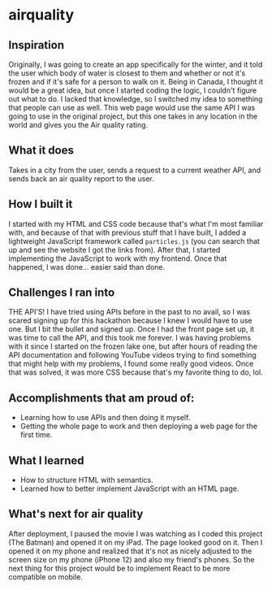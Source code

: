 # airquality
## Inspiration
Originally, I was going to create an app specifically for the winter, and it told the user which body of water is closest to them and whether or not it's frozen and if it's safe for a person to walk on it. Being in Canada, I thought it would be a great idea, but once I started coding the logic, I couldn't figure out what to do. I lacked that knowledge, so I switched my idea to something that people can use as well. This web page would use the same API I was going to use in the original project, but this one takes in any location in the world and gives you the Air quality rating.

## What it does
Takes in a city from the user, sends a request to a current weather API, and sends back an air quality report to the user.

## How I built it
I started with my HTML and CSS code because that's what I'm most familiar with, and because of that with previous stuff that I have built, I added a lightweight JavaScript framework called `particles.js` (you can search that up and see the website I got the links from). After that, I started implementing the JavaScript to work with my frontend. Once that happened, I was done... easier said than done.

## Challenges I ran into
THE API'S! I have tried using APIs before in the past to no avail, so I was scared signing up for this hackathon because I knew I would have to use one. But I bit the bullet and signed up. Once I had the front page set up, it was time to call the API, and this took me forever. I was having problems with it since I started on the frozen lake one, but after hours of reading the API documentation and following YouTube videos trying to find something that might help with my problems, I found some really good videos. Once that was solved, it was more CSS because that's my favorite thing to do, lol.

## Accomplishments that am proud of:
- Learning how to use APIs and then doing it myself.
- Getting the whole page to work and then deploying a web page for the first time.

## What I learned
- How to structure HTML with semantics.
- Learned how to better implement JavaScript with an HTML page.

## What's next for air quality
After deployment, I paused the movie I was watching as I coded this project (The Batman) and opened it on my iPad. The page looked good on it. Then I opened it on my phone and realized that it's not as nicely adjusted to the screen size on my phone (iPhone 12) and also my friend's phones. So the next thing for this project would be to implement React to be more compatible on mobile.
